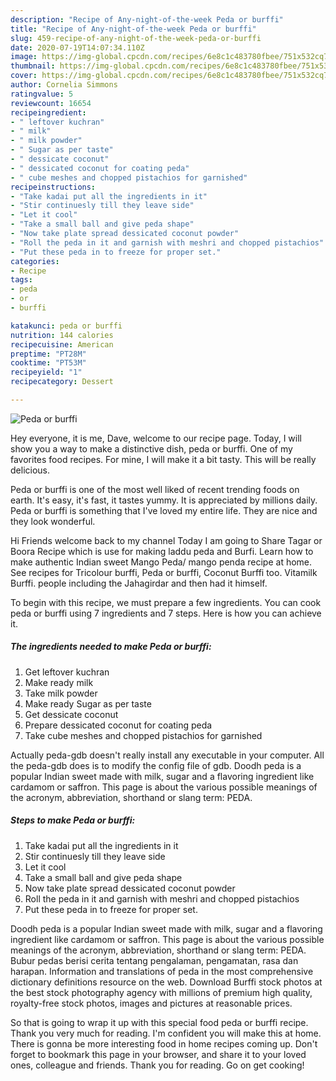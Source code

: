 ```yaml
---
description: "Recipe of Any-night-of-the-week Peda or burffi"
title: "Recipe of Any-night-of-the-week Peda or burffi"
slug: 459-recipe-of-any-night-of-the-week-peda-or-burffi
date: 2020-07-19T14:07:34.110Z
image: https://img-global.cpcdn.com/recipes/6e8c1c483780fbee/751x532cq70/peda-or-burffi-recipe-main-photo.jpg
thumbnail: https://img-global.cpcdn.com/recipes/6e8c1c483780fbee/751x532cq70/peda-or-burffi-recipe-main-photo.jpg
cover: https://img-global.cpcdn.com/recipes/6e8c1c483780fbee/751x532cq70/peda-or-burffi-recipe-main-photo.jpg
author: Cornelia Simmons
ratingvalue: 5
reviewcount: 16654
recipeingredient:
- " leftover kuchran"
- " milk"
- " milk powder"
- " Sugar as per taste"
- " dessicate coconut"
- " dessicated coconut for coating peda"
- " cube meshes and chopped pistachios for garnished"
recipeinstructions:
- "Take kadai put all the ingredients in it"
- "Stir continuesly till they leave side"
- "Let it cool"
- "Take a small ball and give peda shape"
- "Now take plate spread dessicated coconut powder"
- "Roll the peda in it and garnish with meshri and chopped pistachios"
- "Put these peda in to freeze for proper set."
categories:
- Recipe
tags:
- peda
- or
- burffi

katakunci: peda or burffi 
nutrition: 144 calories
recipecuisine: American
preptime: "PT28M"
cooktime: "PT53M"
recipeyield: "1"
recipecategory: Dessert

---
```



![Peda or burffi](https://img-global.cpcdn.com/recipes/6e8c1c483780fbee/751x532cq70/peda-or-burffi-recipe-main-photo.jpg)

Hey everyone, it is me, Dave, welcome to our recipe page. Today, I will show you a way to make a distinctive dish, peda or burffi. One of my favorites food recipes. For mine, I will make it a bit tasty. This will be really delicious.

Peda or burffi is one of the most well liked of recent trending foods on earth. It's easy, it's fast, it tastes yummy. It is appreciated by millions daily. Peda or burffi is something that I've loved my entire life. They are nice and they look wonderful.

Hi Friends welcome back to my channel Today I am going to Share Tagar or Boora Recipe which is use for making laddu peda and Burfi. Learn how to make authentic Indian sweet Mango Peda/ mango penda recipe at home. See recipes for Tricolour burffi, Peda or burffi, Coconut Burffi too. Vitamilk Burffi. people including the Jahagirdar and then had it himself.


To begin with this recipe, we must prepare a few ingredients. You can cook peda or burffi using 7 ingredients and 7 steps. Here is how you can achieve it.

<!--inarticleads1-->

##### The ingredients needed to make Peda or burffi:

1. Get  leftover kuchran
1. Make ready  milk
1. Take  milk powder
1. Make ready  Sugar as per taste
1. Get  dessicate coconut
1. Prepare  dessicated coconut for coating peda
1. Take  cube meshes and chopped pistachios for garnished


Actually peda-gdb doesn&#39;t really install any executable in your computer. All the peda-gdb does is to modify the config file of gdb. Doodh peda is a popular Indian sweet made with milk, sugar and a flavoring ingredient like cardamom or saffron. This page is about the various possible meanings of the acronym, abbreviation, shorthand or slang term: PEDA. 

<!--inarticleads2-->

##### Steps to make Peda or burffi:

1. Take kadai put all the ingredients in it
1. Stir continuesly till they leave side
1. Let it cool
1. Take a small ball and give peda shape
1. Now take plate spread dessicated coconut powder
1. Roll the peda in it and garnish with meshri and chopped pistachios
1. Put these peda in to freeze for proper set.


Doodh peda is a popular Indian sweet made with milk, sugar and a flavoring ingredient like cardamom or saffron. This page is about the various possible meanings of the acronym, abbreviation, shorthand or slang term: PEDA. Bubur pedas berisi cerita tentang pengalaman, pengamatan, rasa dan harapan. Information and translations of peda in the most comprehensive dictionary definitions resource on the web. Download Burffi stock photos at the best stock photography agency with millions of premium high quality, royalty-free stock photos, images and pictures at reasonable prices. 

So that is going to wrap it up with this special food peda or burffi recipe. Thank you very much for reading. I'm confident you will make this at home. There is gonna be more interesting food in home recipes coming up. Don't forget to bookmark this page in your browser, and share it to your loved ones, colleague and friends. Thank you for reading. Go on get cooking!
